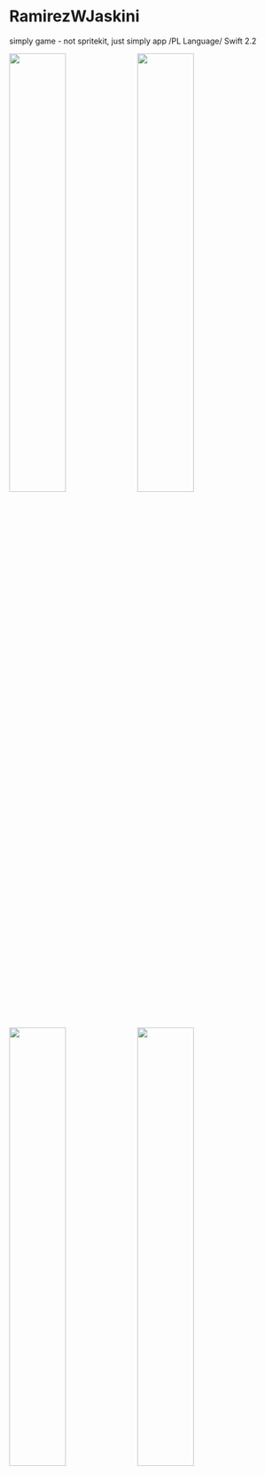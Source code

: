 # RamirezWJaskini
simply game - not spritekit, just simply app /PL Language/ Swift 2.2

<img src="https://cloud.githubusercontent.com/assets/19606025/16320706/7f6473d4-3999-11e6-9f82-1560f83161f8.png" width="45%"></img> <img src="https://cloud.githubusercontent.com/assets/19606025/16320705/7f61065e-3999-11e6-88a7-79309b18cf1d.png" width="45%"></img> <img src="https://cloud.githubusercontent.com/assets/19606025/16320704/7f5ba2cc-3999-11e6-90a4-c0f35c679bde.png" width="45%"></img> <img src="https://cloud.githubusercontent.com/assets/19606025/16320727/98d6d712-3999-11e6-8f0b-14424076f798.png" width="45%"></img> 

